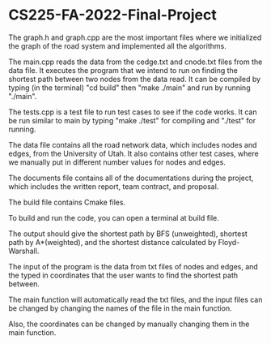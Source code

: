 # CS225-FA-2022-Final-Project
The graph.h and graph.cpp are the most important files where we initialized the graph of the road system and implemented all the algorithms. 

The main.cpp reads the data from the cedge.txt and cnode.txt files from the data file. It executes the program that we intend to run on finding the shortest path between two nodes from the data read. It can be compiled by typing (in the terminal) "cd build" then "make ./main" and run by running "./main".

The tests.cpp is a test file to run test cases to see if the code works. It can be run similar to main by typing "make ./test" for compiling and "./test" for running.

The data file contains all the road network data, which includes nodes and edges, from the University of Utah. It also contains other test cases, where we manually put in different number values for nodes and edges.

The documents file contains all of the documentations during the project, which includes the written report, team contract, and proposal.

The build file contains Cmake files.


To build and run the code, you can open a terminal at build file.

The output should give the shortest path by BFS (unweighted), shortest path by A*(weighted), and the shortest distance calculated by Floyd-Warshall. 

The input of the program is the data from txt files of nodes and edges, and the typed in coordinates that the user wants to find the shortest path between.

The main function will automatically read the txt files, and the input files can be changed by changing the names of the file in the main function. 

Also, the coordinates can be changed by manually changing them in the main function.
